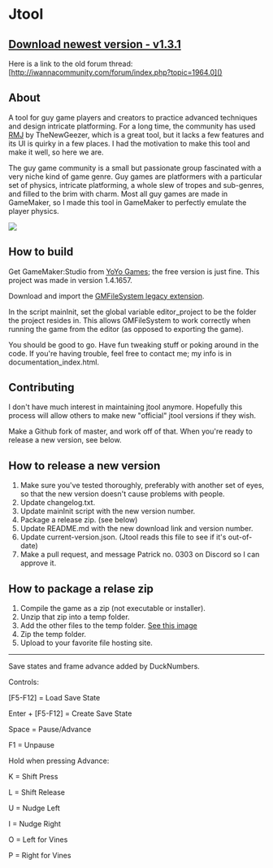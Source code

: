 Jtool
===

[Download newest version - v1.3.1](TODO)
---

Here is a link to the old forum thread: [http://iwannacommunity.com/forum/index.php?topic=1964.0]()

About
---

A tool for guy game players and creators to practice advanced techniques and design intricate platforming. For a long time, the community has used <a href="http://delicious-fruit.com/ratings/game_details.php?id=12455">RMJ</a> by TheNewGeezer, which is a great tool, but it lacks a few features and its UI is quirky in a few places. I had the motivation to make this tool and make it well, so here we are.

The guy game community is a small but passionate group fascinated with a very niche kind of game genre. Guy games are platformers with a particular set of physics, intricate platforming, a whole slew of tropes and sub-genres, and filled to the brim with charm. Most all guy games are made in GameMaker, so I made this tool in GameMaker to perfectly emulate the player physics.

![](http://i.imgur.com/nhoLqV1.png)

How to build
---
Get GameMaker:Studio from <a href="http://www.yoyogames.com/">YoYo Games</a>; the free version is just fine. This project was made in version 1.4.1657.

Download and import the <a href="http://gmc.yoyogames.com/index.php?showtopic=567528">GMFileSystem legacy extension</a>.

In the script mainInit, set the global variable editor_project to be the folder the project resides in. This allows GMFileSystem to work correctly when running the game from the editor (as opposed to exporting the game).

You should be good to go. Have fun tweaking stuff or poking around in the code. If you're having trouble, feel free to contact me; my info is in documentation_index.html.

Contributing
---
I don't have much interest in maintaining jtool anymore. Hopefully this process
will allow others to make new "official" jtool versions if they wish.

Make a Github fork of master, and work off of that. When you're ready to
release a new version, see below.

How to release a new version
---
1. Make sure you've tested thoroughly, preferably with another set of eyes,
so that the new version doesn't cause problems with people.
2. Update changelog.txt.
3. Update mainInit script with the new version number.
4. Package a release zip. (see below)
5. Update README.md with the new download link and version number.
6. Update current-version.json. (Jtool reads this file to see if it's
out-of-date)
7. Make a pull request, and message Patrick no. 0303 on Discord so I can
approve it.

How to package a relase zip
---
1. Compile the game as a zip (not executable or installer).
2. Unzip that zip into a temp folder.
3. Add the other files to the temp folder.
[See this image](https://i.imgur.com/2jeg6OW.png)
4. Zip the temp folder.
5. Upload to your favorite file hosting site.

---

Save states and frame advance added by DuckNumbers.

Controls: 

[F5-F12] = Load Save State
 
Enter + [F5-F12] = Create Save State

Space = Pause/Advance

F1 = Unpause

Hold when pressing Advance:

K = Shift Press

L = Shift Release

U = Nudge Left

I = Nudge Right

O = Left for Vines

P = Right for Vines
